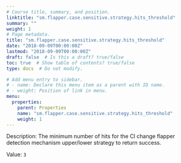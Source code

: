 ```yaml
---
# Course title, summary, and position.
linktitle: "sm.flapper.case.sensitive.strategy.hits_threshold"
summary: ""
weight: 1
# Page metadata.
title: "sm.flapper.case.sensitive.strategy.hits_threshold"
date: "2018-09-09T00:00:00Z"
lastmod: "2018-09-09T00:00:00Z"
draft: false  # Is this a draft? true/false
toc: true  # Show table of contents? true/false
type: docs  # Do not modify.

# Add menu entry to sidebar.
# - name: Declare this menu item as a parent with ID name.
# - weight: Position of link in menu.
menu:
  properties:
    parent: Properties
    name: "sm.flapper.case.sensitive.strategy.hits_threshold"
    weight: 1
---
```


Description: The minimum number of hits for the CI change flapper detection mechanism upper/lower strategy to return success.


Value: `3`